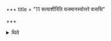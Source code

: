 +++
title = "11 सत्याशीरिति यजमानस्योत्तरे वाससि"

+++

<details><summary>थिते</summary>

सत्याशीरिति यजमानस्योत्तरे वाससि पदैकदेशं निवपति ११
</details>
